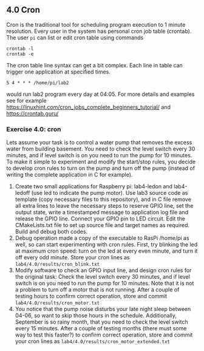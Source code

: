 
## 4.0 Cron

Cron is the traditional tool for scheduling program execution to 1 minute resolution. Every user in the system has personal cron job table (crontab). The user `pi` can list or edit cron table using commands
```
crontab -l
crontab -e
```
The cron table line syntax can get a bit complex. Each line in table can trigger one application at specified times.
```
5 4 * * * /home/pi/lab2
```
would run lab2 program every day at 04:05. For more details and examples see for example https://linuxhint.com/cron_jobs_complete_beginners_tutorial/ and https://crontab.guru/

### Exercise 4.0: cron

Lets assume your task is to control a water pump that removes the excess water from building basement. You need to check the level switch every 30 minutes, and if level switch is on you need to run the pump for 10 minutes. To make it simple to experiment and modify the start/stop rules, you decide to develop cron rules to turn on the pump and turn off the pump (instead of writing the complete application in C for example).

1. Create two small applications for Raspberry pi: lab4-ledon and lab4-ledoff (use led to indicate the pump motor). Use lab3 source code as template (copy necessary files to this repository), and in C file remove all extra lines to leave the necessary steps to reserve GPIO line, set the output state, write a timestamped message to application log file and release the GPIO line. Connect your GPIO pin to LED circuit. Edit the CMakeLists.txt file to set up source file and target names as required. Build and debug both codes. 
2. Debug operation made a copy of the executable to RasPi /home/pi as well, so can start experimenting with cron rules. First, try blinking the led at maximum cron speed: turn on the led at every even minute, and turn it off every odd minute. Store your cron lines as `lab4/4.0/results/cron_blink.txt`
3. Modify software to check an GPIO input line, and design cron rules for the original task: Check the level switch every 30 minutes, and if level switch is on you need to run the pump for 10 minutes. Note that it is not a problem to turn off a motor that is not running. After a couple of testing hours to confirm correct operation, store and commit `lab4/4.0/results/cron_motor.txt` 
4. You notice that the pump noise disturbs your late night sleep between 04-06, so want to skip those hours in the schedule. Additionally, September is so rainy month, that you need to check the level switch every 15 minutes. After a couple of testing months (there must some way to test this faster?) to confirm correct operation, store and commit your cron lines as `lab4/4.0/results/cron_motor_extended.txt` 

